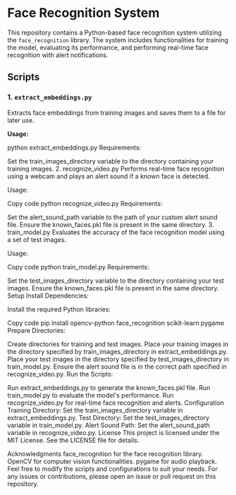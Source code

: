 # Face Recognition System

This repository contains a Python-based face recognition system utilizing the `face_recognition` library. The system includes functionalities for training the model, evaluating its performance, and performing real-time face recognition with alert notifications.

## Scripts

### 1. `extract_embeddings.py`

Extracts face embeddings from training images and saves them to a file for later use.

**Usage:**

python extract_embeddings.py
Requirements:

Set the train_images_directory variable to the directory containing your training images.
2. recognize_video.py
Performs real-time face recognition using a webcam and plays an alert sound if a known face is detected.

Usage:

Copy code
python recognize_video.py
Requirements:

Set the alert_sound_path variable to the path of your custom alert sound file.
Ensure the known_faces.pkl file is present in the same directory.
3. train_model.py
Evaluates the accuracy of the face recognition model using a set of test images.

Usage:

Copy code
python train_model.py
Requirements:

Set the test_images_directory variable to the directory containing your test images.
Ensure the known_faces.pkl file is present in the same directory.
Setup
Install Dependencies:

Install the required Python libraries:

Copy code
pip install opencv-python face_recognition scikit-learn pygame
Prepare Directories:

Create directories for training and test images.
Place your training images in the directory specified by train_images_directory in extract_embeddings.py.
Place your test images in the directory specified by test_images_directory in train_model.py.
Ensure the alert sound file is in the correct path specified in recognize_video.py.
Run the Scripts:

Run extract_embeddings.py to generate the known_faces.pkl file.
Run train_model.py to evaluate the model's performance.
Run recognize_video.py for real-time face recognition and alerts.
Configuration
Training Directory: Set the train_images_directory variable in extract_embeddings.py.
Test Directory: Set the test_images_directory variable in train_model.py.
Alert Sound Path: Set the alert_sound_path variable in recognize_video.py.
License
This project is licensed under the MIT License. See the LICENSE file for details.

Acknowledgments
face_recognition for the face recognition library.
OpenCV for computer vision functionalities.
pygame for audio playback.
Feel free to modify the scripts and configurations to suit your needs. For any issues or contributions, please open an issue or pull request on this repository.
